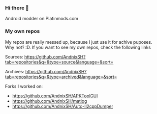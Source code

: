 ### Hi there 👋

Android modder on Platinmods.com

### My own repos

My repos are really messed up, because I just use it for achive puposes. Why not? :D. If you want to see my own repos, check the following links

Sources: https://github.com/AndnixSH?tab=repositories&q=&type=source&language=&sort=

Archives: https://github.com/AndnixSH?tab=repositories&q=&type=archived&language=&sort=

Forks I worked on:
- https://github.com/AndnixSH/APKToolGUI
- https://github.com/AndnixSH/matlog
- https://github.com/AndnixSH/Auto-Il2cppDumper
